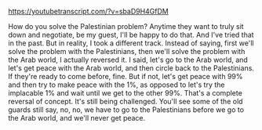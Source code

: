 https://youtubetranscript.com/?v=sbaD9H4GfDM

 How do you solve the Palestinian problem? Anytime they want to truly sit down and negotiate, be my guest, I'll be happy to do that. And I've tried that in the past. But in reality, I took a different track. Instead of saying, first we'll solve the problem with the Palestinians, then we'll solve the problem with the Arab world, I actually reversed it. I said, let's go to the Arab world, and let's get peace with the Arab world, and then circle back to the Palestinians. If they're ready to come before, fine. But if not, let's get peace with 99% and then try to make peace with the 1%, as opposed to let's try the implacable 1% and wait until we get to the other 99%. That's a complete reversal of concept. It's still being challenged. You'll see some of the old guards still say, no, no, we have to go to the Palestinians before we go to the Arab world, and we'll never get peace.